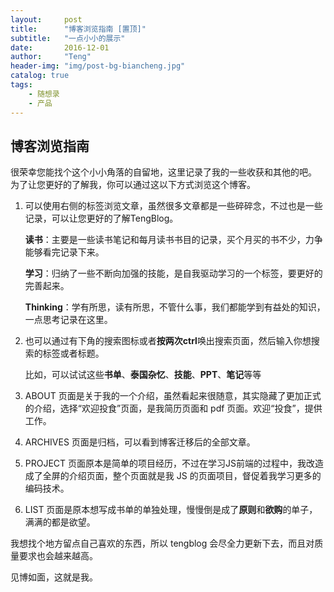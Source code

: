 ```yaml
---
layout:     post
title:      "博客浏览指南 [置顶]"
subtitle:   "一点小小的展示"
date:       2016-12-01
author:     "Teng"
header-img: "img/post-bg-biancheng.jpg"
catalog: true
tags:
    - 随想录
    - 产品
---
```


## 博客浏览指南

很荣幸您能找个这个小小角落的自留地，这里记录了我的一些收获和其他的吧。
为了让您更好的了解我，你可以通过这以下方式浏览这个博客。

1. 可以使用右侧的标签浏览文章，虽然很多文章都是一些碎碎念，不过也是一些记录，可以让您更好的了解TengBlog。

	
	**读书**：主要是一些读书笔记和每月读书书目的记录，买个月买的书不少，力争能够看完记录下来。

	**学习**：归纳了一些不断向加强的技能，是自我驱动学习的一个标签，要更好的完善起来。

	**Thinking**：学有所思，读有所思，不管什么事，我们都能学到有益处的知识，一点思考记录在这里。
	<br>
2. 也可以通过有下角的搜索图标或者**按两次ctrl**唤出搜索页面，然后输入你想搜索的标签或者标题。

	比如，可以试试这些**书单**、**泰国杂忆**、**技能**、**PPT**、**笔记**等等
	<br>
3. ABOUT 页面是关于我的一个介绍，虽然看起来很随意，其实隐藏了更加正式的介绍，选择“欢迎投食”页面，是我简历页面和 pdf 页面。欢迎“投食”，提供工作。
4. ARCHIVES 页面是归档，可以看到博客迁移后的全部文章。
5. PROJECT 页面原本是简单的项目经历，不过在学习JS前端的过程中，我改造成了全屏的介绍页面，整个页面就是我 JS 的页面项目，督促着我学习更多的编码技术。
6. LIST 页面是原本想写成书单的单独处理，慢慢倒是成了**原则**和**欲购**的单子，满满的都是欲望。

我想找个地方留点自己喜欢的东西，所以 tengblog 会尽全力更新下去，而且对质量要求也会越来越高。

见博如面，这就是我。
